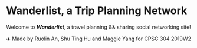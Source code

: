 # Wanderlist,  a Trip Planning Network

Welcome to __*Wanderlist*__, a travel planning && sharing social networking site!

✈️ Made by Ruolin An, Shu Ting Hu and Maggie Yang for CPSC 304 2019W2
